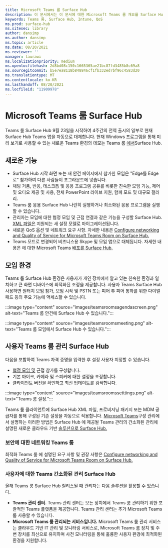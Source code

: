 ```yaml
---
title: Microsoft Teams 룸 Surface Hub
description: 이 문서에서는 이 문서에 대한 Microsoft Teams 룸 개요를 Surface Hub.
keywords: Teams 룸, Surface Hub, Intune, QoS
ms.prod: surface-hub
ms.sitesec: library
author: dansimp
ms.author: dansimp
ms.topic: article
ms.date: 08/20/2021
ms.reviewer: ''
manager: laurawi
ms.localizationpriority: medium
ms.openlocfilehash: 2d8bd08c150c1665365ae21bc87fd3485b8c69a8
ms.sourcegitcommit: b5e7ea8118b848846cf1fb332ed7bf96c4583d20
ms.translationtype: MT
ms.contentlocale: ko-KR
ms.lasthandoff: 08/20/2021
ms.locfileid: "11909978"
---
```

# <a name="microsoft-teams-rooms-on-surface-hub"></a>Microsoft Teams 룸 Surface Hub

Teams 룸 Surface Hub 9월 23일을 [](hub-teams-app.md) 시작하여 4주간의 전역 출시의 일부로 현재 Surface Hub Teams 앱을 자동으로 대체합니다. 현재 Windows 프로그램을 통해 미리 보기로 사용할 수 있는 새로운 Teams 환경의 데모는 Teams 룸 [에서](https://techcommunity.microsoft.com/t5/surface-it-pro-blog/introducing-teams-rooms-on-surface-hub/ba-p/2118373)Surface Hub.

## <a name="whats-new"></a>새로운 기능

- Surface Hub 시작 화면 또는 새 안건 페이지에서 참가한 모임은 "Edge를 Edge로" 참가하여 다른 사람들이 포그라운드에 넣습니다.
- 채팅 거품, 반응, 데스크톱 및 응용 프로그램 공유를 비롯한 친숙한 모임 기능, 제어 및 오디오 제공 및 사용, 전체 PowerPoint 라이브 지원, 함께 모드 및 대규모 갤러리.
- Teams 룸 응용 Surface Hub 나란히 실행하거나 최소화된 응용 프로그램을 실행할 수 있습니다.
- 관리자는 모임에 대한 협정 모임 및 근접 연결과 같은 기능을 구성할 Surface Hub. [XML 파일은](/microsoftteams/rooms/surface-hub-manage-config#teams-configuration-file-syntax) 지원되는 새 설정 모델로 마이그레이션됩니다.
- 새로운 QoS 옵션 및 네트워크 요구 사항. 자세한 내용은 [Configure networking and Quality of Service for Microsoft Teams Room on Surface Hub.](surface-hub-teams-rooms-networking.md)
- Teams 모드로 변경되어 비즈니스용 Skype 및 모임 앱으로 대체됩니다. 자세한 내용은 에 대한 Microsoft Teams [배포를 Surface Hub.](/MicrosoftTeams/teams-surface-hub)

## <a name="in-meeting-experience"></a>모임 환경

Teams 룸 Surface Hub 환경은 사용자가 개인 장치에서 알고 있는 친숙한 환경과 일치하고 큰 화면 디바이스에 최적화된 조정을 제공합니다. 사용자 Teams Surface Hub 사용하면 원터치 모임 참가, 모임 시작 및 PSTN 또는 피어 투 피어 통화를 위한 다이얼 패드 등의 주요 기능에 액세스할 수 있습니다.

:::image type="content" source="images/teamsroomsagendascreen.png" alt-text="Teams 룸 안건에 Surface Hub 수 있습니다.":::

:::image type="content" source="images/teamsroomsmeeting.png" alt-text="Teams 룸 모임에서 Surface Hub 수 있습니다.":::

## <a name="manage-teams-rooms-on-surface-hub"></a>사용자 Teams 룸 관리 Surface Hub

 다음을 포함하여 Teams 자격 증명을 입력한 후 설정 사용자 지정할 수 있습니다.

- [협정 모임 및](/microsoftteams/rooms/coordinated-meetings) 근접 참가를 구성합니다.
- 기본 마이크, 카메라 및 스피커에 대한 설정을 조정합니다.
- 클라이언트 버전을 확인하고 최신 업데이트를 검색합니다.

:::image type="content" source="images/teamsroomssetttings.png" alt-text="Teams 룸 설정.":::

Teams 룸 클라이언트에 Surface Hub XML 파일, 프로비저닝 패키지 또는 MDM 공급자를 통해 구성된 기존 설정을 자동으로 적용합니다. [Microsoft Teams](/microsoftteams/rooms/surface-hub-manage-config)구성 관리에서 설명하는 이러한 방법은 Surface Hub 에 제공될 Teams 관리의 간소화된 관리에 설명된 새로운 클라우드 기반 [솔루션으로 Surface Hub.](#simplified-management-of-teams-coming-to-surface-hub)

### <a name="prepare-networking-for-teams-rooms"></a>보안에 대한 네트워킹 Teams 룸

최적화 Teams 룸 에 설명된 요구 사항 및 권장 사항은 [Configure networking and Quality of Service for Microsoft Teams Room on Surface Hub.](surface-hub-teams-rooms-networking.md)

### <a name="simplified-management-of-teams-coming-to-surface-hub"></a>사용자에 대한 Teams 간소화된 관리 Surface Hub

올해 Teams 룸 Surface Hub 릴리스될 때 관리자는 다음 솔루션을 활용할 수 있습니다.

- **Teams 관리 센터.** Teams 관리 센터는 모든 장치에서 Teams 룸 관리하기 위한 포괄적인 Teams 플랫폼을 제공합니다. Teams 관리 센터는 추가 Microsoft Teams 룸 사용할 수 있습니다.
- **Microsoft Teams 룸 관리되는 서비스입니다.** Microsoft Teams 룸 [](/microsoftteams/rooms/microsoft-teams-rooms-premium) 관리 서비스는 클라우드 기반 IT 관리 및 모니터링 서비스로, Microsoft Teams 룸 장치 및 주변 장치를 최신으로 유지하며 사전 모니터링을 통해 훌륭한 사용자 환경에 최적화된 환경을 지원합니다.
